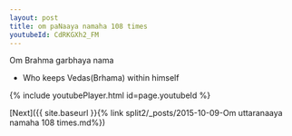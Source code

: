 ```yaml
---
layout: post
title: om paNaaya namaha 108 times
youtubeId: CdRKGXh2_FM
---
```

 
 
Om Brahma garbhaya nama 
 
 -  Who keeps Vedas(Brhama) within himself 
 
  
 
  
 
 
 
 
 
 


{% include youtubePlayer.html id=page.youtubeId %}
 
[Next]({{ site.baseurl }}{% link  split2/_posts/2015-10-09-Om uttaranaaya namaha 108 times.md%})
 

